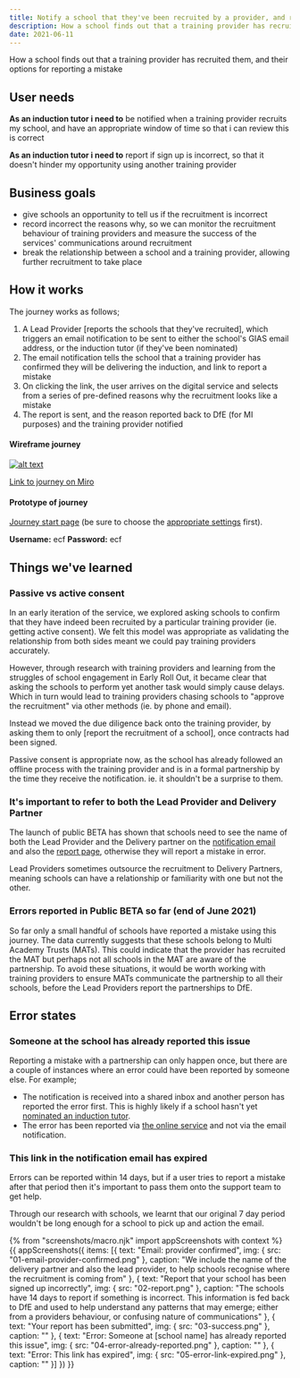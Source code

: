 ```yaml
---
title: Notify a school that they've been recruited by a provider, and report if it's incorrect
description: How a school finds out that a training provider has recruited them, and their options for reporting a mistake
date: 2021-06-11
---
```


How a school finds out that a training provider has recruited them, and their options for reporting a mistake

## User needs
**As an induction tutor i need to**
be notified when a training provider recruits my school, and have an appropriate window of time so that i can review this is correct

**As an induction tutor i need to**
report if sign up is incorrect, so that it doesn't hinder my opportunity using another training provider


## Business goals
* give schools an opportunity to tell us if the recruitment is incorrect
* record incorrect the reasons why, so we can monitor the recruitment behaviour of training providers and measure the success of the services' communications around recruitment
* break the relationship between a school and a training provider, allowing further recruitment to take place

## How it works
The journey works as follows;
1. A Lead Provider [reports the schools that they've recruited], which triggers an email notification to be sent to either the school's GIAS email address, or the induction tutor (if they've been nominated)
2. The email notification tells the school that a training provider has confirmed they will be delivering the induction, and link to report a mistake
3. On clicking the link, the user arrives on the digital service and selects from a series of pre-defined reasons why the recruitment looks like a mistake
4. The report is sent, and the reason reported back to DfE (for MI purposes) and the training provider notified


#### Wireframe journey
[![alt text](/manage-training/notify-school-been-recruited-by-provider/wire-flows.jpg)](/manage-training/notify-school-been-recruited-by-provider/wire-flows.jpg)

[Link to journey on Miro](https://miro.com/app/board/o9J_ldVNkCY=/?moveToWidget=3074457354439630103&cot=14)

#### Prototype of journey
[Journey start page](https://dfe-ecf-register-partner.herokuapp.com/school-challenging-partnership/school-challenge-1) (be sure to choose the [appropriate settings](https://dfe-ecf-register-partner.herokuapp.com/start-testing) first).

**Username:** ecf
**Password:** ecf


## Things we've learned

### Passive vs active consent
In an early iteration of the service, we explored asking schools to confirm that they have indeed been recruited by a particular training provider (ie. getting active consent). We felt this model was appropriate as validating the relationship from both sides meant we could pay training providers accurately.

However, through research with training providers and learning from the struggles of school engagement in Early Roll Out, it became clear that asking the schools to perform yet another task would simply cause delays. Which in turn would lead to training providers chasing schools to "approve the recruitment" via other methods (ie. by phone and email).

Instead we moved the due diligence back onto the training provider, by asking them to only [report the recruitment of a school], once contracts had been signed.

Passive consent is appropriate now, as the school has already followed an offline process with the training provider and is in a formal partnership by the time they receive the notification. ie. it shouldn't be a surprise to them.

### It's important to refer to both the Lead Provider and Delivery Partner
The launch of public BETA has shown that schools need to see the name of both the Lead Provider and the Delivery partner on the [notification email](/manage-training/notify-school-been-recruited-by-provider/#email-provider-confirmed) and also the [report page](/manage-training/notify-school-been-recruited-by-provider/#report-that-your-school-has-been-signed-up-incorrectly), otherwise they will report a mistake in error.

Lead Providers sometimes outsource the recruitment to Delivery Partners, meaning schools can have a relationship or familiarity with one but not the other.

### Errors reported in Public BETA so far (end of June 2021)
So far only a small handful of schools have reported a mistake using this journey. The data currently suggests that these schools belong to Multi Academy Trusts (MATs). This could indicate that the provider has recruited the MAT but perhaps not all schools in the MAT are aware of the partnership. To avoid these situations, it would be worth working with training providers to ensure MATs communicate the partnership to all their schools, before the Lead Providers report the partnerships to DfE.


## Error states

### Someone at the school has already reported this issue
Reporting a mistake with a partnership can only happen once, but there are a couple of instances where an error could have been reported by someone else. For example;
* The notification is received into a shared inbox and another person has reported the error first.  This is highly likely if a school hasn't yet [nominated an induction tutor](/manage-training/nominating-an-induction-tutor/).
*  The error has been reported via [the online service](/manage-training/school-preparing-to-use-an-approved-training-provider-fip/#sign-up-with-a-training-provider-done) and not via the email notification.

### This link in the notification email has expired
Errors can be reported within 14 days, but if a user tries to report a mistake after that period then it's important to pass them onto the support team to get help.

Through our research with schools, we learnt that our original 7 day period wouldn't be long enough for a school to pick up and action the email.


{% from "screenshots/macro.njk" import appScreenshots with context %}
{{ appScreenshots({
  items: [{
      text: "Email: provider confirmed",
      img: { src: "01-email-provider-confirmed.png" },
      caption: "We include the name of the delivery partner and also the lead provider, to help schools recognise where the recruitment is coming from"
    }, {
      text: "Report that your school has been signed up incorrectly",
      img: { src: "02-report.png" },
      caption: "The schools have 14 days to report if something is incorrect. This information is fed back to DfE and used to help understand any patterns that may emerge; either from a providers behaviour, or confusing nature of communications"
    }, {
      text: "Your report has been submitted",
      img: { src: "03-success.png" },
      caption: ""
    }, {
      text: "Error: Someone at [school name] has already reported this issue",
      img: { src: "04-error-already-reported.png" },
      caption: ""
    }, {
      text: "Error: This link has expired",
      img: { src: "05-error-link-expired.png" },
      caption: ""
    }]
}) }}

